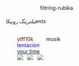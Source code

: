 <html>
    <head>
        <titel>
            filtring-rubika
        </titel>
    </head>
    <body>
        <h6>فیلترینگ روبیکاmtx</h6>
        <font color = "80080">ytff10k</font>
        <font>musik</font>
        <br>
        <font color="0400FF">tentacion</font>
        <br>
        <a href = "http://time.com">your time</a>
        <br>
        <img src ="https://s6.uupload.ir/files/img_20250310_154431_562_iety.jpg" >
  <img src =https://s6.uupload.ir/files/img_20250310_154428_261_bowt.jpg> 
  <img src =https://s6.uupload.ir/files/img_20250310_154426_799_55d2.jpg> 
  
    </body>
</html>
